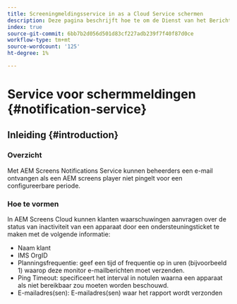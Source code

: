 ```yaml
---
title: Screeningmeldingsservice in as a Cloud Service schermen
description: Deze pagina beschrijft hoe te om de Dienst van het Bericht in as a Cloud Service Schermen te vormen.
index: true
source-git-commit: 6bb7b2d056d501d83cf227adb239f7f40f87d0ce
workflow-type: tm+mt
source-wordcount: '125'
ht-degree: 1%

---
```



# Service voor schermmeldingen {#notification-service}

## Inleiding {#introduction}

### Overzicht

Met AEM Screens Notifications Service kunnen beheerders een e-mail ontvangen als een AEM screens player niet pingelt voor een configureerbare periode.

### Hoe te vormen

In AEM Screens Cloud kunnen klanten waarschuwingen aanvragen over de status van inactiviteit van een apparaat door een ondersteuningsticket te maken met de volgende informatie:

* Naam klant
* IMS OrgID
* Planningsfrequentie: geef een tijd of frequentie op in uren (bijvoorbeeld 1) waarop deze monitor e-mailberichten moet verzenden.
* Ping Timeout: specificeert het interval in notulen waarna een apparaat als niet bereikbaar zou moeten worden beschouwd.
* E-mailadres(sen): E-mailadres(sen) waar het rapport wordt verzonden